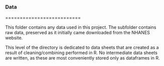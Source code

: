 ### Data

==========================

This folder contains any data used in this project. The subfolder contains raw data, preserved as it initially came downloaded from the NHANES website.

This level of the directory is dedicated to data sheets that are created as a result of cleaning/combining performed in R. No intermediate data sheets are written, as these 
are most conveniently stored only as dataframes in R.
